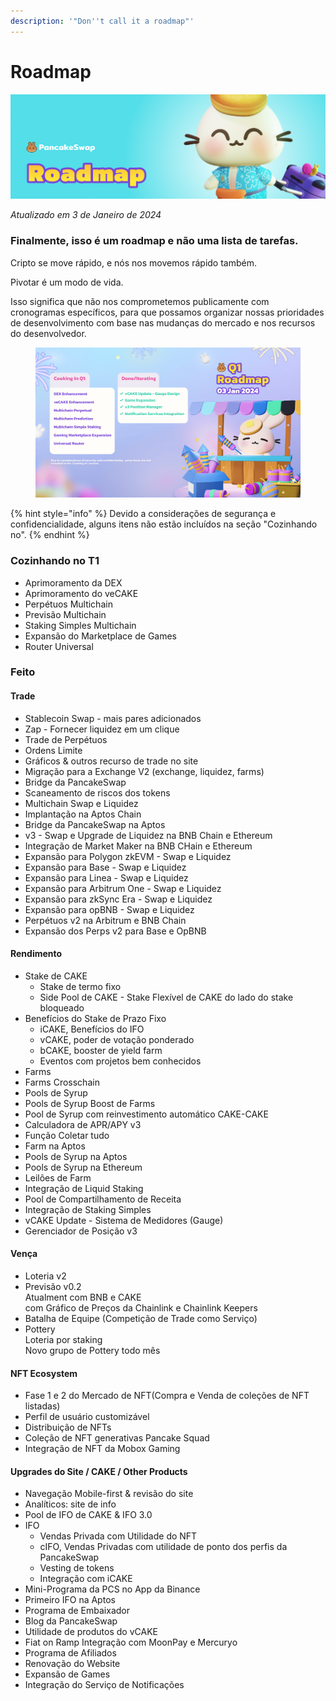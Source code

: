 ```yaml
---
description: '"Don''t call it a roadmap"'
---
```


# Roadmap

![](.gitbook/assets/roadmap-header.png)

_Atualizado em 3 de Janeiro de 2024_

### Finalmente, isso é um roadmap e não uma lista de tarefas.

Cripto se move rápido, e nós nos movemos rápido também.&#x20;

Pivotar é um modo de vida.&#x20;

Isso significa que não nos comprometemos publicamente com cronogramas específicos, para que possamos organizar nossas prioridades de desenvolvimento com base nas mudanças do mercado e nos recursos do desenvolvedor.

<figure><img src=".gitbook/assets/image (190).png" alt=""><figcaption></figcaption></figure>

{% hint style="info" %}
Devido a considerações de segurança e confidencialidade, alguns itens não estão incluídos na seção "Cozinhando no".
{% endhint %}



### Cozinhando no T1

* Aprimoramento da DEX
* Aprimoramento do veCAKE
* Perpétuos Multichain
* Previsão Multichain
* Staking Simples Multichain
* Expansão do Marketplace de Games
* Router Universal



### Feito

#### Trade

* Stablecoin Swap - mais pares adicionados
* Zap - Fornecer liquidez em um clique
* Trade de Perpétuos
* Ordens Limite
* Gráficos & outros recurso de trade no site
* Migração para a Exchange V2 (exchange, liquidez, farms)
* Bridge da PancakeSwap
* Scaneamento de riscos dos tokens
* Multichain Swap e Liquidez
* Implantação na Aptos Chain
* Bridge da PancakeSwap na Aptos
* v3 - Swap e Upgrade de Liquidez na BNB Chain e Ethereum
* Integração de Market Maker na BNB CHain e Ethereum
* Expansão para Polygon zkEVM - Swap e Liquidez
* Expansão para Base - Swap e Liquidez
* Expansão para Linea - Swap e Liquidez
* Expansão para Arbitrum One - Swap e Liquidez
* Expansão para zkSync Era - Swap e Liquidez
* Expansão para opBNB - Swap e Liquidez
* Perpétuos v2 na Arbitrum e BNB Chain
* Expansão dos Perps v2 para Base e OpBNB

#### Rendimento

* Stake de CAKE&#x20;
  * Stake de termo fixo
  * Side Pool de CAKE - Stake Flexível de CAKE do lado do stake bloqueado
* Benefícios do Stake de Prazo Fixo&#x20;
  * iCAKE, Benefícios do IFO&#x20;
  * vCAKE, poder de votação ponderado
  * bCAKE, booster de yield farm
  * Eventos com projetos bem conhecidos
* Farms
* Farms Crosschain
* Pools de Syrup
* Pools de Syrup Boost de Farms
* Pool de Syrup com reinvestimento automático CAKE-CAKE&#x20;
* Calculadora de APR/APY v3
* Função Coletar tudo
* Farm na Aptos
* Pools de Syrup na Aptos
* Pools de Syrup na Ethereum
* Leilões de Farm
* Integração de Liquid Staking
* Pool de Compartilhamento de Receita
* Integração de Staking Simples
* vCAKE Update - Sistema de Medidores (Gauge)
* Gerenciador de Posição v3

#### Vença

* Loteria v2
* Previsão v0.2\
  Atualment com BNB e CAKE\
  com Gráfico de Preços da Chainlink e Chainlink Keepers
* Batalha de Equipe (Competição de Trade como Serviço)
* Pottery\
  Loteria por staking\
  Novo grupo de Pottery todo mês

#### NFT Ecosystem

* Fase 1 e 2 do Mercado de NFT(Compra e Venda de coleções de NFT listadas)
* Perfil de usuário customizável
* Distribuição de NFTs
* Coleção de NFT generativas Pancake Squad
* Integração de NFT da Mobox Gaming

#### Upgrades do Site / CAKE / Other Products

* Navegação Mobile-first & revisão do site
* Analíticos: site de info
* Pool de IFO de CAKE & IFO 3.0
* IFO
  * Vendas Privada com Utilidade do NFT&#x20;
  * cIFO, Vendas Privadas com utilidade de ponto dos perfis da PancakeSwap
  * Vesting de tokens
  * Integração com iCAKE
* Mini-Programa da PCS no App da Binance&#x20;
* Primeiro IFO na Aptos
* Programa de Embaixador
* Blog da PancakeSwap
* Utilidade de produtos do vCAKE&#x20;
* Fiat on Ramp Integração com MoonPay e Mercuryo
* Programa de Afiliados
* Renovação do Website
* Expansão de Games
* Integração do Serviço de Notificações
